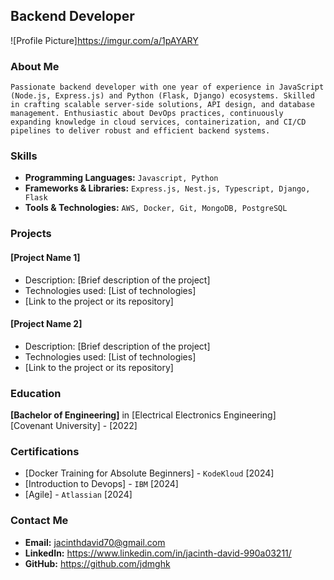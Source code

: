 
## Backend Developer

![Profile Picture]<https://imgur.com/a/1pAYARY>

### About Me
```Passionate backend developer with one year of experience in JavaScript (Node.js, Express.js) and Python (Flask, Django) ecosystems. Skilled in crafting scalable server-side solutions, API design, and database management. Enthusiastic about DevOps practices, continuously expanding knowledge in cloud services, containerization, and CI/CD pipelines to deliver robust and efficient backend systems.```

### Skills
- **Programming Languages:** ```Javascript, Python```
- **Frameworks & Libraries:** ```Express.js, Nest.js, Typescript, Django, Flask```
- **Tools & Technologies:** ```AWS, Docker, Git, MongoDB, PostgreSQL```

### Projects
#### [Project Name 1]
- Description: [Brief description of the project]
- Technologies used: [List of technologies]
- [Link to the project or its repository]

#### [Project Name 2]
- Description: [Brief description of the project]
- Technologies used: [List of technologies]
- [Link to the project or its repository]

### Education
**[Bachelor of Engineering]** in [Electrical Electronics Engineering]  
[Covenant University] - [2022]

### Certifications
- [Docker Training for Absolute Beginners] - ```KodeKloud``` [2024]
- [Introduction to Devops] - ```IBM``` [2024]
- [Agile] - ```Atlassian``` [2024]

### Contact Me
- **Email:** <jacinthdavid70@gmail.com>
- **LinkedIn:** <https://www.linkedin.com/in/jacinth-david-990a03211/>
- **GitHub:** <https://github.com/jdmghk>

